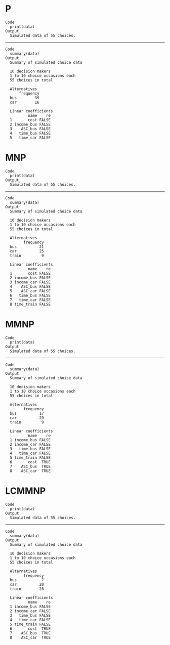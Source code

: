 # P

    Code
      print(data)
    Output
      Simulated data of 55 choices.

---

    Code
      summary(data)
    Output
      Summary of simulated choice data
      
      10 decision makers 
      1 to 10 choice occasions each 
      55 choices in total
      
      Alternatives
          frequency
      bus        39
      car        16
      
      Linear coefficients
              name    re
      1       cost FALSE
      2 income_bus FALSE
      3    ASC_bus FALSE
      4   time_bus FALSE
      5   time_car FALSE

# MNP

    Code
      print(data)
    Output
      Simulated data of 55 choices.

---

    Code
      summary(data)
    Output
      Summary of simulated choice data
      
      10 decision makers 
      1 to 10 choice occasions each 
      55 choices in total
      
      Alternatives
            frequency
      bus          21
      car          25
      train         9
      
      Linear coefficients
              name    re
      1       cost FALSE
      2 income_bus FALSE
      3 income_car FALSE
      4    ASC_bus FALSE
      5    ASC_car FALSE
      6   time_bus FALSE
      7   time_car FALSE
      8 time_train FALSE

# MMNP

    Code
      print(data)
    Output
      Simulated data of 55 choices.

---

    Code
      summary(data)
    Output
      Summary of simulated choice data
      
      10 decision makers 
      1 to 10 choice occasions each 
      55 choices in total
      
      Alternatives
            frequency
      bus          17
      car          29
      train         9
      
      Linear coefficients
              name    re
      1 income_bus FALSE
      2 income_car FALSE
      3   time_bus FALSE
      4   time_car FALSE
      5 time_train FALSE
      6       cost  TRUE
      7    ASC_bus  TRUE
      8    ASC_car  TRUE

# LCMMNP

    Code
      print(data)
    Output
      Simulated data of 55 choices.

---

    Code
      summary(data)
    Output
      Summary of simulated choice data
      
      10 decision makers 
      1 to 10 choice occasions each 
      55 choices in total
      
      Alternatives
            frequency
      bus           7
      car          20
      train        28
      
      Linear coefficients
              name    re
      1 income_bus FALSE
      2 income_car FALSE
      3   time_bus FALSE
      4   time_car FALSE
      5 time_train FALSE
      6       cost  TRUE
      7    ASC_bus  TRUE
      8    ASC_car  TRUE

